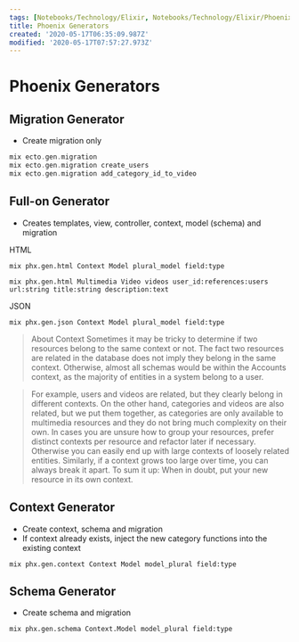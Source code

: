 ```yaml
---
tags: [Notebooks/Technology/Elixir, Notebooks/Technology/Elixir/Phoenix]
title: Phoenix Generators
created: '2020-05-17T06:35:09.987Z'
modified: '2020-05-17T07:57:27.973Z'
---
```


# Phoenix Generators

## Migration Generator
- Create migration only
```ex
mix ecto.gen.migration
​​mix​​ ​​ecto.gen.migration​​ ​​create_users​
​​mix​​ ​​ecto.gen.migration​​ ​​add_category_id_to_video​
```

## Full-on Generator
- Creates templates, view, controller, context, model (schema) and migration

HTML
```
mix phx.gen.html Context Model plural_model field:type

mix​​ ​​phx.gen.html​​ ​​Multimedia​​ ​​Video​​ ​​videos​​ ​​user_id:references:users​​ url:string​​ ​​title:string​​ ​​description:text
```

JSON
```
mix phx.gen.json Context Model plural_model field:type
```

> About Context
Sometimes it may be tricky to determine if two resources belong to the same context or not. The fact two resources are related in the database does not imply they belong in the same context. Otherwise, almost all schemas would be within the Accounts context, as the majority of entities in a system belong to a user.

> For example, users and videos are related, but they clearly belong in different contexts. On the other hand, categories and videos are also related, but we put them together, as categories are only available to multimedia resources and they do not bring much complexity on their own. In cases you are unsure how to group your resources, prefer distinct contexts per resource and refactor later if necessary. Otherwise you can easily end up with large contexts of loosely related entities. Similarly, if a context grows too large over time, you can always break it apart. To sum it up: When in doubt, put your new resource in its own context.

## Context Generator
- Create context, schema and migration
- If context already exists, inject the new category functions into the existing context
```
mix phx.gen.context Context Model model_plural field:type
```


## Schema Generator
- Create schema and migration
```
mix phx.gen.schema Context.Model model_plural field:type
```

